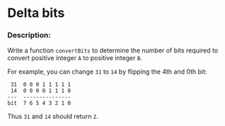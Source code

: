# Delta bits

### Description:

Write a function `convertBits` to determine the number of bits required to convert positive integer `A`
to positive integer `B`.

For example, you can change `31` to `14` by flipping the 4th and 0th bit:
```
 31  0 0 0 1 1 1 1 1
 14  0 0 0 0 1 1 1 0
---  ---------------
bit  7 6 5 4 3 2 1 0
```
Thus `31` and `14` should return `2`.